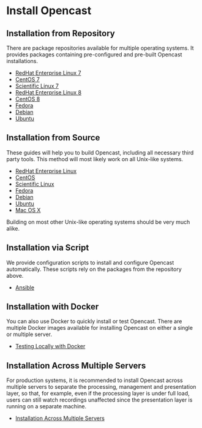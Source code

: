 Install Opencast
================


Installation from Repository
----------------------------

There are package repositories available for multiple operating systems. It provides packages containing pre-configured and
pre-built Opencast installations.

* [RedHat Enterprise Linux 7](rpm-el7.md)
* [CentOS 7](rpm-el7.md)
* [Scientific Linux 7](rpm-el7.md)
* [RedHat Enterprise Linux 8](rpm-el8.md)
* [CentOS 8](rpm-el8.md)
* [Fedora](rpm-fedora.md)
* [Debian](debs.md)
* [Ubuntu](debs.md)


Installation from Source
------------------------

These guides will help you to build Opencast, including all necessary third party tools. This method will most likely
work on all Unix-like systems.

* [RedHat Enterprise Linux](source-linux.md)
* [CentOS](source-linux.md)
* [Scientific Linux](source-linux.md)
* [Fedora](source-linux.md)
* [Debian](source-linux.md)
* [Ubuntu](source-linux.md)
* [Mac OS X](source-macosx.md)

Building on most other Unix-like operating systems should be very much alike.


Installation via Script
-----------------------

We provide configuration scripts to install and configure Opencast automatically.  These scripts rely on the
packages from the repository above.

* [Ansible](ansible.md)


Installation with Docker
----------------------------

You can also use Docker to quickly install or test Opencast. There are multiple Docker images available for installing
Opencast on either a single or multiple server.

* [Testing Locally with Docker](docker-local.md)


Installation Across Multiple Servers
------------------------------------

For production systems, it is recommended to install Opencast across multiple servers to separate the processing,
management and presentation layer, so that, for example, even if the processing layer is under full load, users can
still watch recordings unaffected since the presentation layer is running on a separate machine.

* [Installation Across Multiple Servers](multiple-servers.md)
